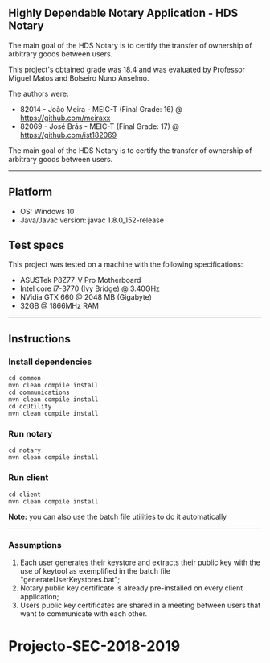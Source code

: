 ## Highly Dependable Notary Application - HDS Notary   

The main goal of the HDS Notary is to certify the transfer of ownership of arbitrary goods between users.  

This project's obtained grade was 18.4 and was evaluated by Professor Miguel Matos and Bolseiro Nuno Anselmo.

The authors were:
- 82014 - João Meira - MEIC-T (Final Grade: 16) @ https://github.com/meiraxx
- 82069 - José Brás  - MEIC-T (Final Grade: 17) @ https://github.com/ist182069
  
The main goal of the HDS Notary is to certify the transfer of ownership of arbitrary goods between users.  

---  

## Platform  
- OS: Windows 10
- Java/Javac version: javac 1.8.0_152-release  

## Test specs
This project was tested on a machine with the following specifications:
  - ASUSTek P8Z77-V Pro Motherboard
  - Intel core i7-3770 (Ivy Bridge) @ 3.40GHz
  - NVidia GTX 660 @ 2048 MB (Gigabyte)
  - 32GB @ 1866MHz RAM
---  

## Instructions  

### Install dependencies  
`cd common`  
`mvn clean compile install`  
`cd communications`  
`mvn clean compile install`  
`cd ccUtility`  
`mvn clean compile install`  
  
### Run notary  
`cd notary`  
`mvn clean compile install`  
  
### Run client  
`cd client`  
`mvn clean compile install`  
  
**Note:** you can also use the batch file utilities to do it automatically  
  
---  
  
### Assumptions  
1. Each user generates their keystore and extracts their public key with the use of keytool as exemplified in the batch file "generateUserKeystores.bat";  
2. Notary public key certificate is already pre-installed on every client application;  
3. Users public key certificates are shared in a meeting between users that want to communicate with each other.  

# Projecto-SEC-2018-2019
